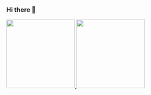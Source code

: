 ### Hi there 👋

<div>
<a href="https://github.com/kenaioz">
<img loading="lazy" height="180em" src="https://github-readme-stats.vercel.app/api/top-langs/?username=kenaioz&layout=compact&langs_count=7&theme=dracula"/>
<img loading="lazy" height="180em" src="https://github-readme-stats.vercel.app/api?username=kenaioz&theme=dracula&show_icons=true"/>
</div>

<!--
**kenaioz/kenaioz** is a ✨ _special_ ✨ repository because its `README.md` (this file) appears on your GitHub profile.

Here are some ideas to get you started:

- 🔭 I’m currently working on ...
- 🌱 I’m currently learning ...
- 👯 I’m looking to collaborate on ...
- 🤔 I’m looking for help with ...
- 💬 Ask me about ...
- 📫 How to reach me: ...
- 😄 Pronouns: ...
- ⚡ Fun fact: ...
-->
